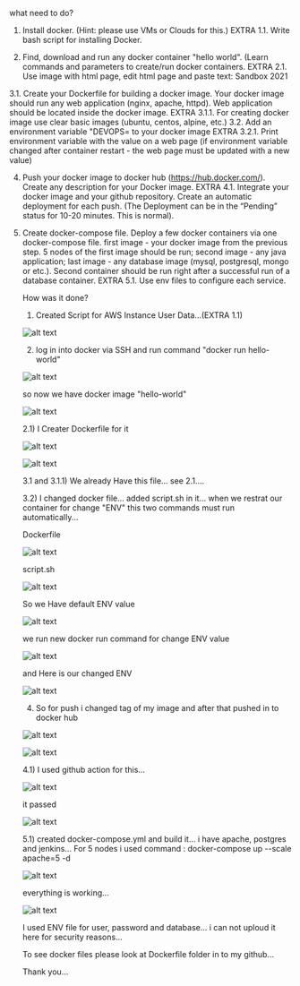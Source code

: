 what need to do?



1. Install docker. (Hint: please use VMs or Clouds  for this.) 
   EXTRA 1.1. Write bash script for installing Docker. 
 
2. Find, download and run any docker container "hello world". (Learn commands and parameters to create/run docker containers.
   EXTRA 2.1. Use image with html page, edit html page and paste text: <Username> Sandbox 2021
 
3.1. Create your Dockerfile for building a docker image. Your docker image should run any web application (nginx, apache, httpd). Web application should be located inside the docker image. 
     EXTRA 3.1.1. For creating docker image use clear basic images (ubuntu, centos, alpine, etc.)
3.2. Add an environment variable "DEVOPS=<username> to your docker image 
     EXTRA 3.2.1. Print environment variable with the value on a web page (if environment variable changed after container restart - the web page must be updated with a new value)
 
4. Push your docker image to docker hub (https://hub.docker.com/). Create any description for your Docker image. 
   EXTRA 4.1. Integrate your docker image and your github repository. Create an automatic deployment for each push. (The Deployment can be in the “Pending” status for 10-20 minutes. This is normal).
 
 
5.  Create docker-compose file. Deploy a few docker containers via one docker-compose file. 
      first image - your docker image from the previous step. 5 nodes of the first image should be run;
      second image - any java application;
      last image - any database image (mysql, postgresql, mongo or etc.).
      Second container should be run right after a successful run of a database container.
	  EXTRA 5.1. Use env files to configure each service.
    
    
    
    
    How was it done?
    
    
    1) Created Script for AWS Instance User Data...(EXTRA 1.1)
    
    
    ![alt text](https://s3.eu-west-1.amazonaws.com/by.bucket-exadel/t4-1.png)

    
	
    2) log in into docker via SSH and run command "docker run hello-world"
	
	
	![alt text](https://s3.eu-west-1.amazonaws.com/by.bucket-exadel/t4-2.png)
	
	
	so now we have docker image "hello-world"
	
	![alt text](https://s3.eu-west-1.amazonaws.com/by.bucket-exadel/t4-3.png)
	
	
	
	
	2.1) I Creater Dockerfile for it
	
	
	
	![alt text](https://s3.eu-west-1.amazonaws.com/by.bucket-exadel/t4-4.png)
	
	
	
	![alt text](https://s3.eu-west-1.amazonaws.com/by.bucket-exadel/t4-5.png)
	
	
	
	
	3.1 and 3.1.1) We already Have this file... see 2.1....
	
	
	
	
       3.2)  I changed docker file... added script.sh in it... when we restrat our container for change "ENV" this two commands must run automatically...
	
	
	Dockerfile
	
	
	![alt text](https://s3.eu-west-1.amazonaws.com/by.bucket-exadel/t4-6.png)
	
	
	script.sh
	
	![alt text](https://s3.eu-west-1.amazonaws.com/by.bucket-exadel/t4-7.png)
	
	
	
	So we Have default ENV value
	
	![alt text](https://s3.eu-west-1.amazonaws.com/by.bucket-exadel/t4-8.png)
	
	
	we run new docker run command for change ENV value
	
	
	![alt text](https://s3.eu-west-1.amazonaws.com/by.bucket-exadel/10.png)
	
	
	and Here is our changed ENV
	
	
	![alt text](https://s3.eu-west-1.amazonaws.com/by.bucket-exadel/t4-10.png)
	
	
	
	
	
	
	
	
	4) So for push i changed tag of my image and after that pushed in to docker hub
	
	
	![alt text](https://s3.eu-west-1.amazonaws.com/by.bucket-exadel/t4-11.png)
	
	
	
	
	
	![alt text](https://s3.eu-west-1.amazonaws.com/by.bucket-exadel/t4-12.png)
	
	
	
	
	
	
	4.1) I used github action for this...
	
	![alt text](https://s3.eu-west-1.amazonaws.com/by.bucket-exadel/t4-workmain.png)
	
	
	
	
	it passed 
	
	
	![alt text](https://s3.eu-west-1.amazonaws.com/by.bucket-exadel/t4-work.png)
	
	
	
	
	
	
	
	5.1) created docker-compose.yml and build it... i have apache, postgres and jenkins... For 5 nodes i used command : 
	docker-compose up --scale apache=5 -d
	
	![alt text](https://s3.eu-west-1.amazonaws.com/by.bucket-exadel/t4-dockercomp.png)
	
	
	
	everything is working...
	
	
	![alt text](https://s3.eu-west-1.amazonaws.com/by.bucket-exadel/t4-jenkins.png)
	
	
	
	I used ENV file for user, password and database... i can not uploud it here for security reasons...
	
	
	To see docker files please look at Dockerfile folder in to my github...
	
	
	
	Thank you...
	
	
	
